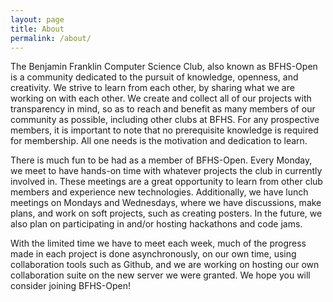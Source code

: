 ```yaml
---
layout: page
title: About
permalink: /about/
---
```

The Benjamin Franklin Computer Science Club, also known as BFHS-Open is a community dedicated to the pursuit of knowledge, openness, and creativity. We strive to learn from each other, by sharing what we are working on with each other. We create and collect all of our projects with transparency in mind, so as to reach and benefit as many members of our community as possible, including other clubs at BFHS. For any prospective members, it is important to note that no prerequisite knowledge is required for membership. All one needs is the motivation and dedication to learn.

There is much fun to be had as a member of BFHS-Open. Every Monday, we meet to have hands-on time with whatever projects the club in currently involved in. These meetings are a great opportunity to learn from other club members and experience new technologies. Additionally, we have lunch meetings on Mondays and Wednesdays, where we have discussions, make plans, and work on soft projects, such as creating posters. In the future, we also plan on participating in and/or hosting hackathons and code jams.

With the limited time we have to meet each week, much of the progress made in each project is done asynchronously, on our own time, using collaboration tools such as Github, and we are working on hosting our own collaboration suite on the new server we were granted. We hope you will consider joining BFHS-Open!
